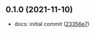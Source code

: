 ## 0.1.0 (2021-11-10)

- docs: initial commit ([23356e7](https://github.com/kleros/kleros-v2/commit/23356e7))
